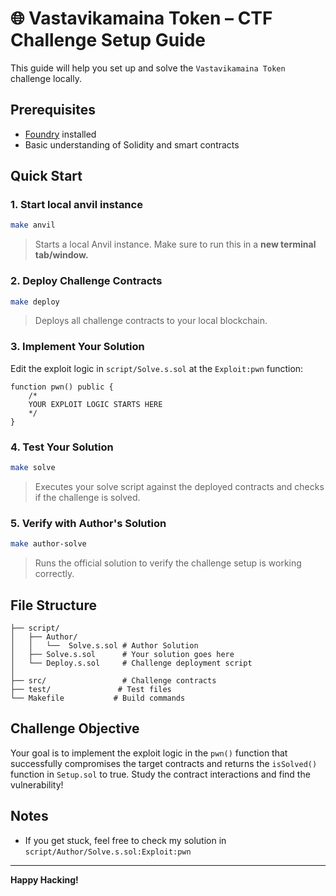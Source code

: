 # 🌐 Vastavikamaina Token – CTF Challenge Setup Guide

This guide will help you set up and solve the `Vastavikamaina Token` challenge locally.

## Prerequisites

- [Foundry](https://book.getfoundry.sh/getting-started/installation) installed
- Basic understanding of Solidity and smart contracts

## Quick Start

### 1. Start local anvil instance
```bash
make anvil
```
> Starts a local Anvil instance. Make sure to run this in a **new terminal tab/window.**

### 2. Deploy Challenge Contracts
```bash
make deploy
```
> Deploys all challenge contracts to your local blockchain.

### 3. Implement Your Solution
Edit the exploit logic in `script/Solve.s.sol` at the `Exploit:pwn` function:

```solidity
function pwn() public {
    /*
    YOUR EXPLOIT LOGIC STARTS HERE
    */
}
```

### 4. Test Your Solution
```bash
make solve
```
> Executes your solve script against the deployed contracts and checks if the challenge is solved.

### 5. Verify with Author's Solution
```bash
make author-solve
```
> Runs the official solution to verify the challenge setup is working correctly.

## File Structure
```
├── script/
│   ├── Author/
│   │   └──  Solve.s.sol # Author Solution
│   ├── Solve.s.sol      # Your solution goes here
│   └── Deploy.s.sol     # Challenge deployment script
│
├── src/                 # Challenge contracts
├── test/               # Test files
└── Makefile           # Build commands
```

## Challenge Objective

Your goal is to implement the exploit logic in the `pwn()` function that successfully compromises the target contracts and returns the `isSolved()` function in `Setup.sol` to true. Study the contract interactions and find the vulnerability!

## Notes

- If you get stuck, feel free to check my solution in `script/Author/Solve.s.sol:Exploit:pwn`

---

**Happy Hacking!**